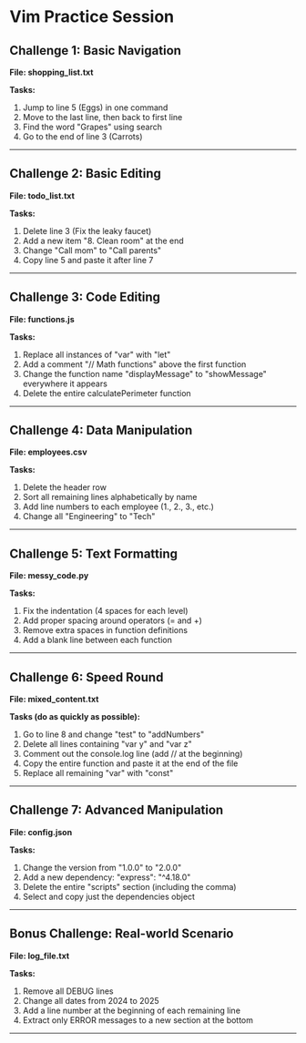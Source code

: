 # Vim Practice Session

## Challenge 1: Basic Navigation

**File: shopping_list.txt**

**Tasks:**

1. Jump to line 5 (Eggs) in one command
2. Move to the last line, then back to first line
3. Find the word "Grapes" using search
4. Go to the end of line 3 (Carrots)

---

## Challenge 2: Basic Editing

**File: todo_list.txt**

**Tasks:**

1. Delete line 3 (Fix the leaky faucet)
2. Add a new item "8. Clean room" at the end
3. Change "Call mom" to "Call parents"
4. Copy line 5 and paste it after line 7

---

## Challenge 3: Code Editing

**File: functions.js**

**Tasks:**

1. Replace all instances of "var" with "let"
2. Add a comment "// Math functions" above the first function
3. Change the function name "displayMessage" to "showMessage" everywhere it appears
4. Delete the entire calculatePerimeter function

---

## Challenge 4: Data Manipulation

**File: employees.csv**

**Tasks:**

1. Delete the header row
2. Sort all remaining lines alphabetically by name
3. Add line numbers to each employee (1., 2., 3., etc.)
4. Change all "Engineering" to "Tech"

---

## Challenge 5: Text Formatting

**File: messy_code.py**

**Tasks:**

1. Fix the indentation (4 spaces for each level)
2. Add proper spacing around operators (= and +)
3. Remove extra spaces in function definitions
4. Add a blank line between each function

---

## Challenge 6: Speed Round

**File: mixed_content.txt**

**Tasks (do as quickly as possible):**

1. Go to line 8 and change "test" to "addNumbers"
2. Delete all lines containing "var y" and "var z"
3. Comment out the console.log line (add // at the beginning)
4. Copy the entire function and paste it at the end of the file
5. Replace all remaining "var" with "const"

---

## Challenge 7: Advanced Manipulation

**File: config.json**

**Tasks:**

1. Change the version from "1.0.0" to "2.0.0"
2. Add a new dependency: "express": "^4.18.0"
3. Delete the entire "scripts" section (including the comma)
4. Select and copy just the dependencies object

---

## Bonus Challenge: Real-world Scenario

**File: log_file.txt**

**Tasks:**

1. Remove all DEBUG lines
2. Change all dates from 2024 to 2025
3. Add a line number at the beginning of each remaining line
4. Extract only ERROR messages to a new section at the bottom

---
